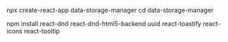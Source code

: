 npx create-react-app data-storage-manager
cd data-storage-manager

npm install react-dnd react-dnd-html5-backend uuid react-toastify react-icons react-tooltip
